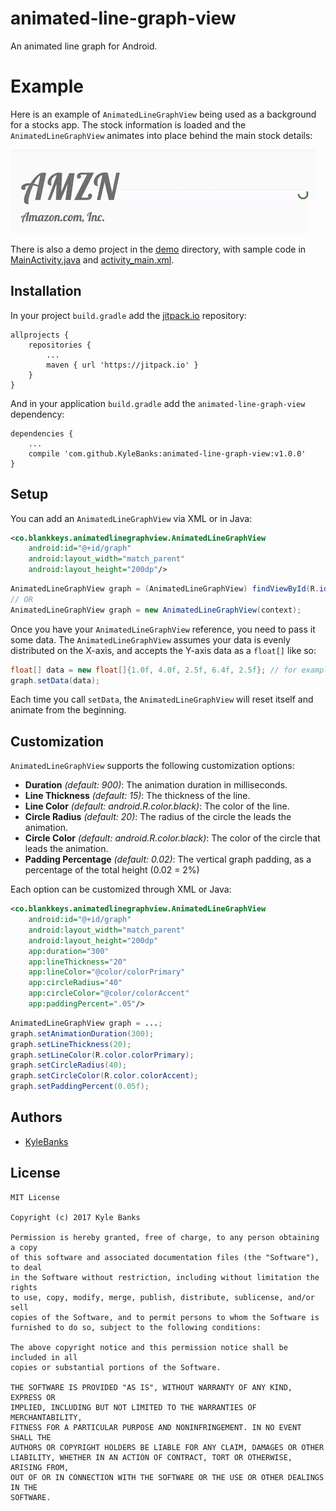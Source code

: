 # animated-line-graph-view

An animated line graph for Android.

# Example

Here is an example of `AnimatedLineGraphView` being used as a background for a stocks app. The stock information is loaded and the `AnimatedLineGraphView` animates into place behind the main stock details:

![AnimatedLineGraphView Stocks example](./example.gif)

There is also a demo project in the [demo](./demo) directory, with sample code in [MainActivity.java](./demo/app/src/main/java/co/blankkeys/algvdemo/MainActivity.java) and [activity_main.xml](./demo/app/src/main/res/layout/activity_main.xml).

## Installation

In your project `build.gradle` add the [jitpack.io](https://jitpack.io/) repository:

```
allprojects {
    repositories {
        ...
        maven { url 'https://jitpack.io' }
    }
}
```
And in your application `build.gradle` add the `animated-line-graph-view` dependency:

```
dependencies {
    ...
    compile 'com.github.KyleBanks:animated-line-graph-view:v1.0.0'
}
```

## Setup

You can add an `AnimatedLineGraphView` via XML or in Java:

```xml
<co.blankkeys.animatedlinegraphview.AnimatedLineGraphView
    android:id="@+id/graph"
    android:layout_width="match_parent"
    android:layout_height="200dp"/>                   
```

```java
AnimatedLineGraphView graph = (AnimatedLineGraphView) findViewById(R.id.graph)
// OR
AnimatedLineGraphView graph = new AnimatedLineGraphView(context);
```

Once you have your `AnimatedLineGraphView` reference, you need to pass it some data. The `AnimatedLineGraphView` assumes your data is evenly distributed on the X-axis, and accepts the Y-axis data as a `float[]` like so:

```java
float[] data = new float[]{1.0f, 4.0f, 2.5f, 6.4f, 2.5f}; // for example
graph.setData(data);
```

Each time you call `setData`, the `AnimatedLineGraphView` will reset itself and animate from the beginning.

## Customization

`AnimatedLineGraphView` supports the following customization options:

- **Duration** *(default: 900)*: The animation duration in milliseconds.
- **Line Thickness** *(default: 15)*: The thickness of the line.
- **Line Color** *(default: android.R.color.black)*: The color of the line.
- **Circle Radius** *(default: 20)*: The radius of the circle the leads the animation.
- **Circle Color** *(default: android.R.color.black)*: The color of the circle that leads the animation.
- **Padding Percentage** *(default: 0.02)*: The vertical graph padding, as a percentage of the total height (0.02 = 2%)

Each option can be customized through XML or Java:

```xml
<co.blankkeys.animatedlinegraphview.AnimatedLineGraphView
    android:id="@+id/graph"
    android:layout_width="match_parent"
    android:layout_height="200dp"
    app:duration="300"
    app:lineThickness="20"   
    app:lineColor="@color/colorPrimary"
    app:circleRadius="40"
    app:circleColor="@color/colorAccent"
    app:paddingPercent=".05"/>    
```

```java
AnimatedLineGraphView graph = ...;
graph.setAnimationDuration(300);
graph.setLineThickness(20);
graph.setLineColor(R.color.colorPrimary);
graph.setCircleRadius(40);
graph.setCircleColor(R.color.colorAccent);
graph.setPaddingPercent(0.05f);
```

## Authors

- [KyleBanks](https://kylewbanks.com/blog)

## License

```
MIT License

Copyright (c) 2017 Kyle Banks

Permission is hereby granted, free of charge, to any person obtaining a copy
of this software and associated documentation files (the "Software"), to deal
in the Software without restriction, including without limitation the rights
to use, copy, modify, merge, publish, distribute, sublicense, and/or sell
copies of the Software, and to permit persons to whom the Software is
furnished to do so, subject to the following conditions:

The above copyright notice and this permission notice shall be included in all
copies or substantial portions of the Software.

THE SOFTWARE IS PROVIDED "AS IS", WITHOUT WARRANTY OF ANY KIND, EXPRESS OR
IMPLIED, INCLUDING BUT NOT LIMITED TO THE WARRANTIES OF MERCHANTABILITY,
FITNESS FOR A PARTICULAR PURPOSE AND NONINFRINGEMENT. IN NO EVENT SHALL THE
AUTHORS OR COPYRIGHT HOLDERS BE LIABLE FOR ANY CLAIM, DAMAGES OR OTHER
LIABILITY, WHETHER IN AN ACTION OF CONTRACT, TORT OR OTHERWISE, ARISING FROM,
OUT OF OR IN CONNECTION WITH THE SOFTWARE OR THE USE OR OTHER DEALINGS IN THE
SOFTWARE.
```
